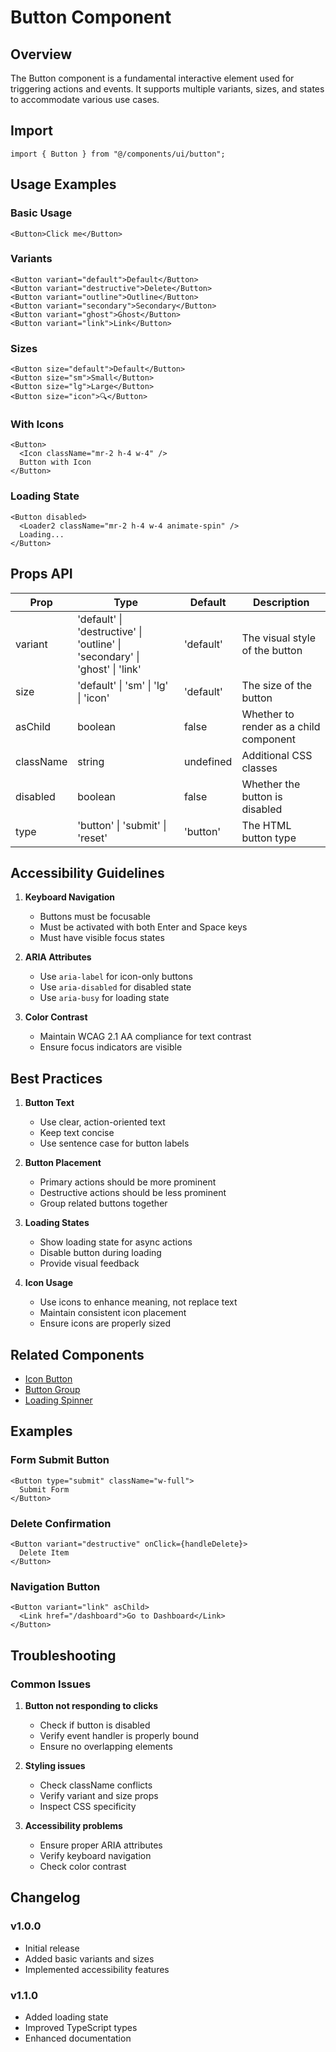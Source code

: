 # Button Component

## Overview

The Button component is a fundamental interactive element used for triggering actions and events. It supports multiple variants, sizes, and states to accommodate various use cases.

## Import

```tsx
import { Button } from "@/components/ui/button";
```

## Usage Examples

### Basic Usage

```tsx
<Button>Click me</Button>
```

### Variants

```tsx
<Button variant="default">Default</Button>
<Button variant="destructive">Delete</Button>
<Button variant="outline">Outline</Button>
<Button variant="secondary">Secondary</Button>
<Button variant="ghost">Ghost</Button>
<Button variant="link">Link</Button>
```

### Sizes

```tsx
<Button size="default">Default</Button>
<Button size="sm">Small</Button>
<Button size="lg">Large</Button>
<Button size="icon">🔍</Button>
```

### With Icons

```tsx
<Button>
  <Icon className="mr-2 h-4 w-4" />
  Button with Icon
</Button>
```

### Loading State

```tsx
<Button disabled>
  <Loader2 className="mr-2 h-4 w-4 animate-spin" />
  Loading...
</Button>
```

## Props API

| Prop      | Type                                                                        | Default   | Description                            |
| --------- | --------------------------------------------------------------------------- | --------- | -------------------------------------- |
| variant   | 'default' \| 'destructive' \| 'outline' \| 'secondary' \| 'ghost' \| 'link' | 'default' | The visual style of the button         |
| size      | 'default' \| 'sm' \| 'lg' \| 'icon'                                         | 'default' | The size of the button                 |
| asChild   | boolean                                                                     | false     | Whether to render as a child component |
| className | string                                                                      | undefined | Additional CSS classes                 |
| disabled  | boolean                                                                     | false     | Whether the button is disabled         |
| type      | 'button' \| 'submit' \| 'reset'                                             | 'button'  | The HTML button type                   |

## Accessibility Guidelines

1. **Keyboard Navigation**

   - Buttons must be focusable
   - Must be activated with both Enter and Space keys
   - Must have visible focus states

2. **ARIA Attributes**

   - Use `aria-label` for icon-only buttons
   - Use `aria-disabled` for disabled state
   - Use `aria-busy` for loading state

3. **Color Contrast**
   - Maintain WCAG 2.1 AA compliance for text contrast
   - Ensure focus indicators are visible

## Best Practices

1. **Button Text**

   - Use clear, action-oriented text
   - Keep text concise
   - Use sentence case for button labels

2. **Button Placement**

   - Primary actions should be more prominent
   - Destructive actions should be less prominent
   - Group related buttons together

3. **Loading States**

   - Show loading state for async actions
   - Disable button during loading
   - Provide visual feedback

4. **Icon Usage**
   - Use icons to enhance meaning, not replace text
   - Maintain consistent icon placement
   - Ensure icons are properly sized

## Related Components

- [Icon Button](./icon-button.md)
- [Button Group](./button-group.md)
- [Loading Spinner](../feedback/loading-spinner.md)

## Examples

### Form Submit Button

```tsx
<Button type="submit" className="w-full">
  Submit Form
</Button>
```

### Delete Confirmation

```tsx
<Button variant="destructive" onClick={handleDelete}>
  Delete Item
</Button>
```

### Navigation Button

```tsx
<Button variant="link" asChild>
  <Link href="/dashboard">Go to Dashboard</Link>
</Button>
```

## Troubleshooting

### Common Issues

1. **Button not responding to clicks**

   - Check if button is disabled
   - Verify event handler is properly bound
   - Ensure no overlapping elements

2. **Styling issues**

   - Check className conflicts
   - Verify variant and size props
   - Inspect CSS specificity

3. **Accessibility problems**
   - Ensure proper ARIA attributes
   - Verify keyboard navigation
   - Check color contrast

## Changelog

### v1.0.0

- Initial release
- Added basic variants and sizes
- Implemented accessibility features

### v1.1.0

- Added loading state
- Improved TypeScript types
- Enhanced documentation
